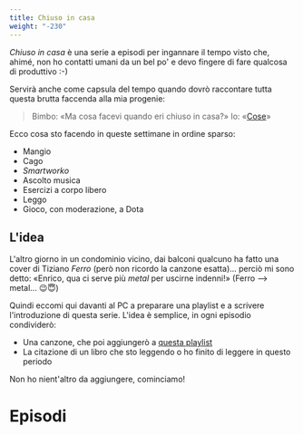 ```yaml
---
title: Chiuso in casa
weight: "-230"
---
```

_Chiuso in casa_ è una serie a episodi per ingannare il tempo visto che, ahimé, non ho contatti umani da un bel po' e devo fingere di fare qualcosa di produttivo :-)

Servirà anche come capsula del tempo quando dovrò raccontare tutta questa brutta faccenda alla mia progenie:

> Bimbo: «Ma cosa facevi quando eri chiuso in casa?»
> Io: «[Cose](/blog/post-muto/)»

Ecco cosa sto facendo in queste settimane in ordine sparso:

* Mangio
* Cago
* _Smartworko_
* Ascolto musica
* Esercizi a corpo libero
* Leggo
* Gioco, con moderazione, a Dota

## L'idea

L'altro giorno in un condominio vicino, dai balconi qualcuno ha fatto una cover di Tiziano _Ferro_ (però non ricordo la canzone esatta)... perciò mi sono detto: «Enrico, qua ci serve più _metal_ per uscirne indenni!» (Ferro --> metal... 😉😇)

Quindi eccomi qui davanti al PC a preparare una playlist e a scrivere l'introduzione di questa serie. L'idea è semplice, in ogni episodio condividerò:

* Una canzone, che poi aggiungerò a [questa playlist](https://spoti.fi/3apGc1X)
* La citazione di un libro che sto leggendo o ho finito di leggere in questo periodo

Non ho nient'altro da aggiungere, cominciamo!

# Episodi
